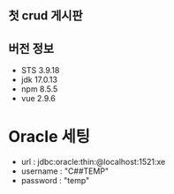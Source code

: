 ## 첫 crud 게시판

## 버전 정보
- STS 3.9.18
- jdk 17.0.13
- npm 8.5.5
- vue 2.9.6

# Oracle 세팅
- url : jdbc:oracle:thin:@localhost:1521:xe
- username : "C##TEMP"
- password : "temp"

